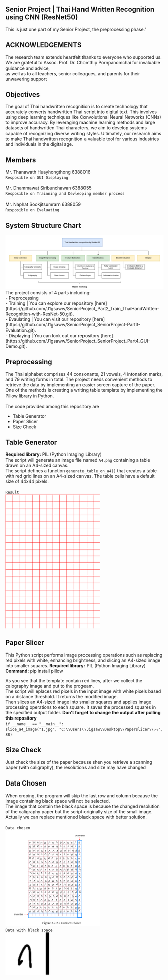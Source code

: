 ## Senior Project | Thai Hand Written Recognition using CNN (ResNet50)
This is just one part of my Senior Project, the preprocessing phase."

## ACKNOWLEDGEMENTS
The research team extends heartfelt thanks to everyone who supported us. 
<br> We are grateful to Assoc. Prof. Dr. Chomthip Pornpanomchai for invaluable guidance and advice, 
<br> as well as to all teachers, senior colleagues, and parents for their unwavering support

## Objectives
The goal of Thai handwritten recognition is to create technology that accurately converts handwritten Thai script into digital text. This involves using deep learning techniques like Convolutional Neural Networks (CNNs) to improve accuracy. By leveraging machine learning methods and large datasets of handwritten Thai characters, we aim to develop systems capable of recognizing diverse writing styles. Ultimately, our research aims to make Thai handwritten recognition a valuable tool for various industries and individuals in the digital age.

## Members
Mr. Thanawath 		Huayhongthong		6388016 
<br> `Resposible on GUI Displaying`
<br><br>
Mr. Dhammawat		Siribunchawan		6388055
<br> `Resposible on Trainning and Devleoping member process`
<br><br>
Mr. Naphat			Sookjitsumrarn		6388059
<br> `Resposible on Evaluating`

## System Structure Chart
<img src="System Structure Chart.png" alt="SystemArc">
<br> The project consists of 4 parts including:
<br> - Preprocessing
<br> - Training | You can explore our repository [here](https://github.com/J1gsaww/SeniorProject_Part2_Train_ThaiHandWritten-Recognition-with-ResNet-50.git).
<br> - Evaulating | You can visit our repository [here](https://github.com/J1gsaww/SeniorProject_SeniorProject-Part3-Evaluation.git).
<br> - Displaying | You can look out our repository [here](https://github.com/J1gsaww/SeniorProject_SeniorProject_Part4_GUI-Demo.git).

## Preprocessing 
The Thai alphabet comprises 44 consonants, 21 vowels, 4 intonation marks, and 79 writing forms in total. The project needs convenient methods to retrieve the data by implementing an easier screen capture of the paper. One of the methods is creating a writing table template by implementing the Pillow library in Python.
<br><br>
The code provided among this repository are 
- Table Generator
- Paper Slicer
- Size Check

## Table Generator
**Required library:** PIL (Python Imaging Library) 
<br> The script will generate an image file named `A4.png` containing a table drawn on an A4-sized canvas.
<br> The script defines a function `generate_table_on_a4()` that creates a table with red grid lines on an A4-sized canvas. The table cells have a default size of 44x44 pixels.
<br><br>`Result`<br>
<img src="A4.png" alt="table" width="300">

## Paper Slicer
This Python script performs image processing operations such as replacing red pixels with white, enhancing brightness, and slicing an A4-sized image into smaller squares.
**Required library:** PIL (Python Imaging Library) 
<br> **Command:** pip install pillow

As you see that the template contain red lines, after we collect the calography image and put to the progeam.
<br> The script will eplaces red pixels in the input image with white pixels based on a distance threshold. It returns the modified image.
<br> Then slices an A4-sized image into smaller squares and applies image processing operations to each square. It saves the processed squares in the specified output folder.
**Don't forget to change the output after pulling this repository**
<br>`if __name__ == "__main__":`
   <br> `slice_a4_image("1.jpg", "C:\\Users\\Jigsaw\\Desktop\\Paperslicer\\เ-ะ", 88)`

## Size Check
Just check the size of the paper because shen you retrieve a scanning paper (with caligraphy), the resolutions and size may have changed

## Data Chosen 
When croping, the program will skip the last row and column because the image containing black space will not be selected. 
<br> The image that contain the black space is because the changed resolution of the caligraphy paper but the script originally size of the small image.
<br> Actually we can replace mentioned black space with better solution.
<br><br>
`Data chosen`<br>
<img src="/Snapshot/Data Chosen.png" alt="data chosen" width="300">
<br>
`Data with black space`<br>
<img src="/Snapshot/ExampleDataWithBlackSpace.png" alt="black">

